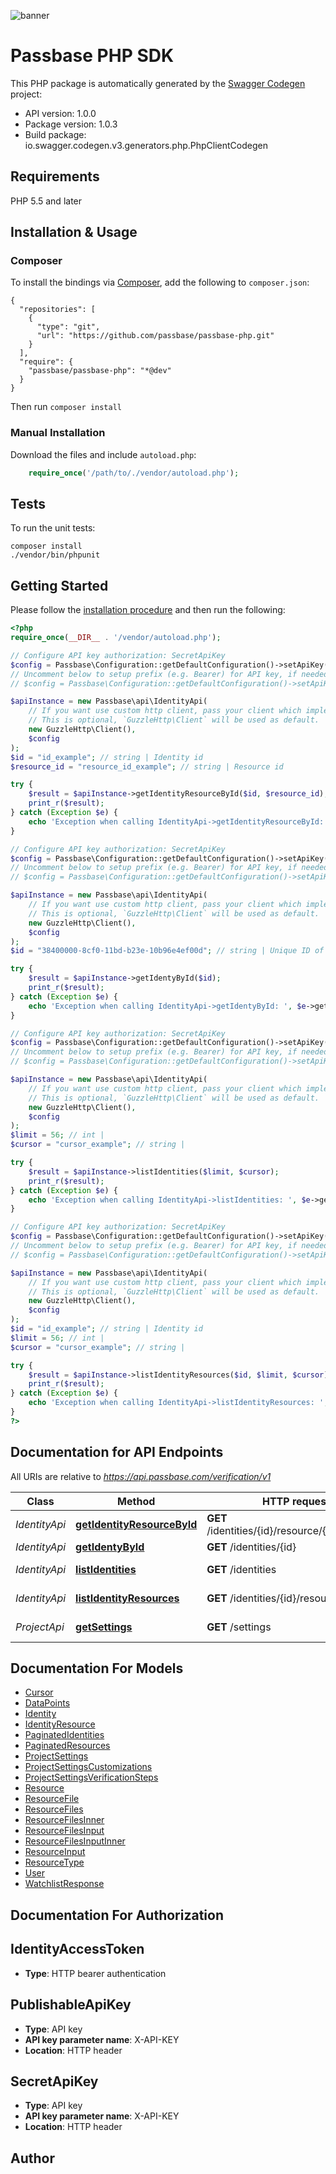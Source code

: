 ![banner](https://passbase-sdk-banner.netlify.app/php.png)

# Passbase PHP SDK

This PHP package is automatically generated by the [Swagger Codegen](https://github.com/swagger-api/swagger-codegen) project:

- API version: 1.0.0
- Package version: 1.0.3
- Build package: io.swagger.codegen.v3.generators.php.PhpClientCodegen

## Requirements

PHP 5.5 and later

## Installation & Usage
### Composer

To install the bindings via [Composer](http://getcomposer.org/), add the following to `composer.json`:

```
{
  "repositories": [
    {
      "type": "git",
      "url": "https://github.com/passbase/passbase-php.git"
    }
  ],
  "require": {
    "passbase/passbase-php": "*@dev"
  }
}
```

Then run `composer install`

### Manual Installation

Download the files and include `autoload.php`:

```php
    require_once('/path/to/./vendor/autoload.php');
```

## Tests

To run the unit tests:

```
composer install
./vendor/bin/phpunit
```

## Getting Started

Please follow the [installation procedure](#installation--usage) and then run the following:

```php
<?php
require_once(__DIR__ . '/vendor/autoload.php');

// Configure API key authorization: SecretApiKey
$config = Passbase\Configuration::getDefaultConfiguration()->setApiKey('X-API-KEY', 'YOUR_API_KEY');
// Uncomment below to setup prefix (e.g. Bearer) for API key, if needed
// $config = Passbase\Configuration::getDefaultConfiguration()->setApiKeyPrefix('X-API-KEY', 'Bearer');

$apiInstance = new Passbase\api\IdentityApi(
    // If you want use custom http client, pass your client which implements `GuzzleHttp\ClientInterface`.
    // This is optional, `GuzzleHttp\Client` will be used as default.
    new GuzzleHttp\Client(),
    $config
);
$id = "id_example"; // string | Identity id
$resource_id = "resource_id_example"; // string | Resource id

try {
    $result = $apiInstance->getIdentityResourceById($id, $resource_id);
    print_r($result);
} catch (Exception $e) {
    echo 'Exception when calling IdentityApi->getIdentityResourceById: ', $e->getMessage(), PHP_EOL;
}

// Configure API key authorization: SecretApiKey
$config = Passbase\Configuration::getDefaultConfiguration()->setApiKey('X-API-KEY', 'YOUR_API_KEY');
// Uncomment below to setup prefix (e.g. Bearer) for API key, if needed
// $config = Passbase\Configuration::getDefaultConfiguration()->setApiKeyPrefix('X-API-KEY', 'Bearer');

$apiInstance = new Passbase\api\IdentityApi(
    // If you want use custom http client, pass your client which implements `GuzzleHttp\ClientInterface`.
    // This is optional, `GuzzleHttp\Client` will be used as default.
    new GuzzleHttp\Client(),
    $config
);
$id = "38400000-8cf0-11bd-b23e-10b96e4ef00d"; // string | Unique ID of the identity to return

try {
    $result = $apiInstance->getIdentyById($id);
    print_r($result);
} catch (Exception $e) {
    echo 'Exception when calling IdentityApi->getIdentyById: ', $e->getMessage(), PHP_EOL;
}

// Configure API key authorization: SecretApiKey
$config = Passbase\Configuration::getDefaultConfiguration()->setApiKey('X-API-KEY', 'YOUR_API_KEY');
// Uncomment below to setup prefix (e.g. Bearer) for API key, if needed
// $config = Passbase\Configuration::getDefaultConfiguration()->setApiKeyPrefix('X-API-KEY', 'Bearer');

$apiInstance = new Passbase\api\IdentityApi(
    // If you want use custom http client, pass your client which implements `GuzzleHttp\ClientInterface`.
    // This is optional, `GuzzleHttp\Client` will be used as default.
    new GuzzleHttp\Client(),
    $config
);
$limit = 56; // int | 
$cursor = "cursor_example"; // string | 

try {
    $result = $apiInstance->listIdentities($limit, $cursor);
    print_r($result);
} catch (Exception $e) {
    echo 'Exception when calling IdentityApi->listIdentities: ', $e->getMessage(), PHP_EOL;
}

// Configure API key authorization: SecretApiKey
$config = Passbase\Configuration::getDefaultConfiguration()->setApiKey('X-API-KEY', 'YOUR_API_KEY');
// Uncomment below to setup prefix (e.g. Bearer) for API key, if needed
// $config = Passbase\Configuration::getDefaultConfiguration()->setApiKeyPrefix('X-API-KEY', 'Bearer');

$apiInstance = new Passbase\api\IdentityApi(
    // If you want use custom http client, pass your client which implements `GuzzleHttp\ClientInterface`.
    // This is optional, `GuzzleHttp\Client` will be used as default.
    new GuzzleHttp\Client(),
    $config
);
$id = "id_example"; // string | Identity id
$limit = 56; // int | 
$cursor = "cursor_example"; // string | 

try {
    $result = $apiInstance->listIdentityResources($id, $limit, $cursor);
    print_r($result);
} catch (Exception $e) {
    echo 'Exception when calling IdentityApi->listIdentityResources: ', $e->getMessage(), PHP_EOL;
}
?>
```

## Documentation for API Endpoints

All URIs are relative to *https://api.passbase.com/verification/v1*

Class | Method | HTTP request | Description
------------ | ------------- | ------------- | -------------
*IdentityApi* | [**getIdentityResourceById**](docs/Api/IdentityApi.md#getidentityresourcebyid) | **GET** /identities/{id}/resource/{resource_id} | Get resource
*IdentityApi* | [**getIdentyById**](docs/Api/IdentityApi.md#getidentybyid) | **GET** /identities/{id} | Get identity
*IdentityApi* | [**listIdentities**](docs/Api/IdentityApi.md#listidentities) | **GET** /identities | List identities
*IdentityApi* | [**listIdentityResources**](docs/Api/IdentityApi.md#listidentityresources) | **GET** /identities/{id}/resources | List resources
*ProjectApi* | [**getSettings**](docs/Api/ProjectApi.md#getsettings) | **GET** /settings | Get project settings

## Documentation For Models

 - [Cursor](docs/Model/Cursor.md)
 - [DataPoints](docs/Model/DataPoints.md)
 - [Identity](docs/Model/Identity.md)
 - [IdentityResource](docs/Model/IdentityResource.md)
 - [PaginatedIdentities](docs/Model/PaginatedIdentities.md)
 - [PaginatedResources](docs/Model/PaginatedResources.md)
 - [ProjectSettings](docs/Model/ProjectSettings.md)
 - [ProjectSettingsCustomizations](docs/Model/ProjectSettingsCustomizations.md)
 - [ProjectSettingsVerificationSteps](docs/Model/ProjectSettingsVerificationSteps.md)
 - [Resource](docs/Model/Resource.md)
 - [ResourceFile](docs/Model/ResourceFile.md)
 - [ResourceFiles](docs/Model/ResourceFiles.md)
 - [ResourceFilesInner](docs/Model/ResourceFilesInner.md)
 - [ResourceFilesInput](docs/Model/ResourceFilesInput.md)
 - [ResourceFilesInputInner](docs/Model/ResourceFilesInputInner.md)
 - [ResourceInput](docs/Model/ResourceInput.md)
 - [ResourceType](docs/Model/ResourceType.md)
 - [User](docs/Model/User.md)
 - [WatchlistResponse](docs/Model/WatchlistResponse.md)

## Documentation For Authorization


## IdentityAccessToken

- **Type**: HTTP bearer authentication

## PublishableApiKey

- **Type**: API key
- **API key parameter name**: X-API-KEY
- **Location**: HTTP header

## SecretApiKey

- **Type**: API key
- **API key parameter name**: X-API-KEY
- **Location**: HTTP header


## Author



